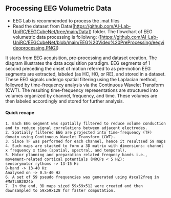 ## Processing EEG Volumetric Data
- EEG Lab is recommended to process the .mat files
- Read the dataset from Data([https://github.com/AI-Lab-UniRC/EEGCubeNet/tree/main/Data]) folder.
The flowchart of EEG volumetric data processing is folloiwng:
([https://github.com/AI-Lab-UniRC/EEGCubeNet/blob/main/EEG%20Video%20PreProcessing/eegvideoprocessing.PNG])

It starts from EEG acquisition, pre-processing and dataset creation. The diagram illustrates the data acquisition
paradigm. EEG segments of 1 second preceding the onset of motion referred to as pre-motion EEG segments are extracted, labeled (as HC, HO, or RE), and stored in a dataset. These EEG signals undergo spatial filtering using the Laplacian method, followed by time-frequency analysis via the Continuous Wavelet Transform (CWT). The resulting time-frequency representations are structured into volumes organized by channel, frequency, and time. These volumes are then labeled accordingly and stored for further analysis.

#### Quick recape
```
1. Each EEG segment was spatially filtered to reduce volume conduction and to reduce signal correlations between adjacent electrodes.
2. Spatially filtered EEG are projected into time-frequency (TF) domain using Continuous Wavelet Transform (CWT).
3. Since TF was performed for each channel, hence it resultsed 59 maps
4. Such maps are stacked to form a 3D matrix with dimensions: channel x frequency x time (spatial, spectral, and temporal).
5. Motor planning and preparation related frequncy bands i.e., movement-related cortical potentials (MRCPs < 5 HZ):
sensorymotor rythoms -> 13-15 Hz
B-band -> 13-40 Hz
Analysed on -> 0.5-40 Hz
6. A set of 59 pseudo frequencies was generated using #scal2freq in #MATLAB2024b
7. In the end, 3D maps sized 59x59x512 were created and then downsampled to 59x59x128 for faster computation.
```
